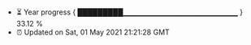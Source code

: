 - ⏳ Year progress { █████████▁▁▁▁▁▁▁▁▁▁▁▁▁▁▁▁▁▁▁▁▁ } 33.12 %
- ⏰ Updated on Sat, 01 May 2021 21:21:28 GMT

